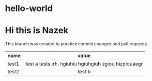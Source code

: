 # hello-world
# Hi this is Nazek

This branch was created to practice commit changes and pull requests 


| name | value |
|----|:-------:|
|test1 |test a       tests  irh. hgiuhiu hgiuhgiuh zgiou hizpiouaegr|
|test2 |test b |



